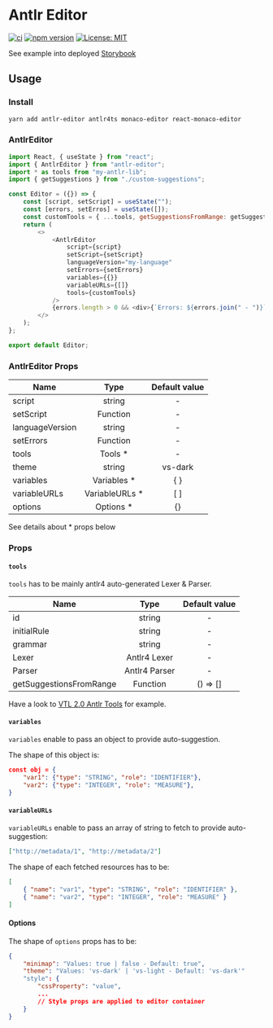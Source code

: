 # Antlr Editor

[![ci](https://github.com/NicoLaval/antlr-editor/actions/workflows/ci.yaml/badge.svg?branch=main)](https://github.com/NicoLaval/antlr-editor/actions/workflows/ci.yaml)
[![npm version](https://badge.fury.io/js/antlr-editor.svg)](https://badge.fury.io/js/antlr-editor)
[![License: MIT](https://img.shields.io/badge/License-MIT-blue.svg)](https://opensource.org/licenses/MIT)

See example into deployed [Storybook](https://nicolaval.github.io/antlr-editor/index.html)

## Usage

### Install

```bash
yarn add antlr-editor antlr4ts monaco-editor react-monaco-editor
```

### AntlrEditor

```javascript
import React, { useState } from "react";
import { AntlrEditor } from "antlr-editor";
import * as tools from "my-antlr-lib";
import { getSuggestions } from "./custom-suggestions";

const Editor = ({}) => {
    const [script, setScript] = useState("");
    const [errors, setErros] = useState([]);
    const customTools = { ...tools, getSuggestionsFromRange: getSuggestions };
    return (
        <>
            <AntlrEditor
                script={script}
                setScript={setScript}
                languageVersion="my-language"
                setErrors={setErrors}
                variables={{}}
                variableURLs={[]}
                tools={customTools}
            />
            {errors.length > 0 && <div>{`Errors: ${errors.join(" - ")}`}</div>}
        </>
    );
};

export default Editor;
```

### AntlrEditor Props

| Name            |      Type       | Default value |
| --------------- | :-------------: | :-----------: |
| script          |     string      |       -       |
| setScript       |    Function     |       -       |
| languageVersion |     string      |       -       |
| setErrors       |    Function     |       -       |
| tools           |    Tools \*     |       -       |
| theme           |     string      |    vs-dark    |
| variables       |  Variables \*   |      { }      |
| variableURLs    | VariableURLs \* |      [ ]      |
| options         |   Options \*    |      {}       |

See details about \* props below

### Props

#### `tools`

`tools` has to be mainly antlr4 auto-generated Lexer & Parser.

| Name                    |     Type      | Default value |
| ----------------------- | :-----------: | :-----------: |
| id                      |    string     |       -       |
| initialRule             |    string     |       -       |
| grammar                 |    string     |       -       |
| Lexer                   | Antlr4 Lexer  |       -       |
| Parser                  | Antlr4 Parser |       -       |
| getSuggestionsFromRange |   Function    |   () => []    |

Have a look to [VTL 2.0 Antlr Tools](https://github.com/NicoLaval/vtl-2-0-antlr-tools-ts) for example.

#### `variables`

`variables` enable to pass an object to provide auto-suggestion.

The shape of this object is:

```json
const obj = {
    "var1": {"type": "STRING", "role": "IDENTIFIER"},
    "var2": {"type": "INTEGER", "role": "MEASURE"},
}
```

#### `variableURLs`

`variableURLs` enable to pass an array of string to fetch to provide auto-suggestion:

```json
["http://metadata/1", "http://metadata/2"]
```

The shape of each fetched resources has to be:

```json
[
    { "name": "var1", "type": "STRING", "role": "IDENTIFIER" },
    { "name": "var2", "type": "INTEGER", "role": "MEASURE" }
]
```

#### Options

The shape of `options` props has to be:

```json
{
    "minimap": "Values: true | false - Default: true",
    "theme": "Values: 'vs-dark' | 'vs-light - Default: 'vs-dark'"
    "style": {
        "cssProperty": "value",
        ...
        // Style props are applied to editor container
    }
}
```
